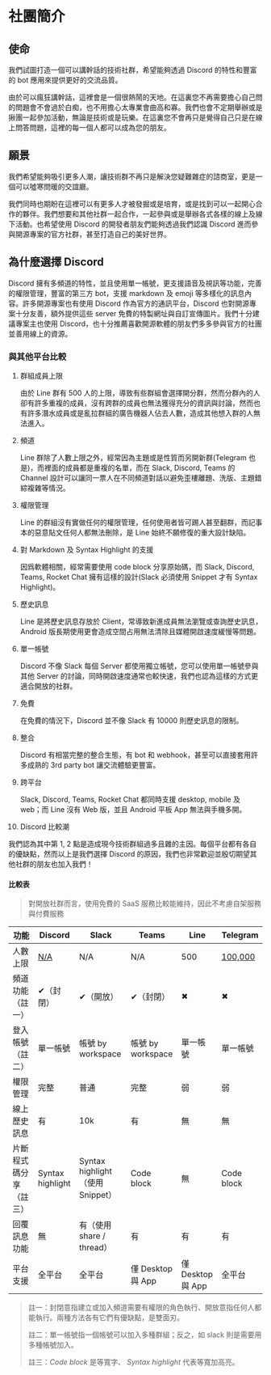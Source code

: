 # 社團簡介

## 使命

我們試圖打造一個可以講幹話的技術社群，希望能夠透過 Discord 的特性和豐富的 bot 應用來提供更好的交流品質。

由於可以瘋狂講幹話，這裡會是一個很熱鬧的天地。在這裏您不再需要擔心自己問的問題會不會過於白痴，也不用擔心太專業會曲高和寡。我們也會不定期舉辦或是揪團一起參加活動，無論是技術或是玩樂。在這裏您不會再只是覺得自己只是在線上問答問題，這裡的每一個人都可以成為您的朋友。

## 願景

我們希望能夠吸引更多人潮，讓技術群不再只是解決您疑難雜症的諮商室，更是一個可以噓寒問暖的交誼廳。

我們同時也期盼在這裡可以有更多人才被發掘或是培育，或是找到可以一起開心合作的夥伴。我們想要和其他社群一起合作，一起參與或是舉辦各式各樣的線上及線下活動。也希望使用 Discord 的開發者朋友們能夠透過我們認識 Discord 進而參與開源專案的官方社群，甚至打造自己的美好世界。

## 為什麼選擇 Discord

Discord 擁有多頻道的特性，並且使用單一帳號，更支援語音及視訊等功能，完善的權限管理，豐富的第三方 bot，支援 markdown 及 emoji 等多樣化的訊息內容。許多開源專案也有使用 Discord 作為官方的通訊平台，Discord 也對開源專案十分友善，額外提供這些 server 免費的特製網址與自訂宣傳圖片。我們十分建議專案主也使用 Discord，也十分推薦喜歡開源軟體的朋友們多多參與官方的社團並善用線上的資源。

### 與其他平台比較

1. 群組成員上限

   由於 Line 群有 500 人的上限，導致有些群組會選擇開分群，然而分群內的人卻有許多重複的成員，沒有跨群的成員也無法獲得充分的資訊與討論，然而也有許多潛水成員或是亂拉群組的廣告機器人佔去人數，造成其他想入群的人無法進入。

2. 頻道

   Line 群除了人數上限之外，經常因為主題或是性質而另開新群(Telegram 也是)，而裡面的成員都是重複的名單，而在 Slack, Discord, Teams 的 Channel 設計可以讓同一票人在不同頻道對話以避免歪樓離題、洗版、主題錯綜複雜等情況。

3. 權限管理

   Line 的群組沒有實做任何的權限管理，任何使用者皆可踢人甚至翻群，而記事本的惡意貼文任何人都無法刪除，是 Line 始終不願修復的重大設計缺陷。

4. 對 Markdown 及 Syntax Highlight 的支援

   因爲軟體相關，經常需要使用 code block 分享原始碼，而 Slack, Discord, Teams, Rocket Chat 擁有這樣的設計(Slack 必須使用 Snippet 才有 Syntax Highlight)。

5. 歷史訊息

   Line 是將歷史訊息存放於 Client，常導致新進成員無法瀏覽或查詢歷史訊息，Android 版長期使用更會造成空間占用無法清除且媒體開啟速度緩慢等問題。

6. 單一帳號

   Discord 不像 Slack 每個 Server 都使用獨立帳號，您可以使用單一帳號參與其他 Server 的討論，同時開啟速度通常也較快速，我們也認為這樣的方式更適合開放的社群。

7. 免費

   在免費的情況下，Discord 並不像 Slack 有 10000 則歷史訊息的限制。

8. 整合

   Discord 有相當完整的整合生態，有 bot 和 webhook，甚至可以直接套用許多成熟的 3rd party bot 讓交流體驗更豐富。

9. 跨平台

   Slack, Discord, Teams, Rocket Chat 都同時支援 desktop, mobile 及 web；而 Line 沒有 Web 版，並且 Android 平板 App 無法與手機多開。

10. Discord 比較潮

我們認為其中第 1, 2 點是造成現今技術群組過多且雜的主因。每個平台都有各自的優缺點，然而以上是我們選擇 Discord 的原因，我們也非常歡迎並殷切期望其他社群的朋友也加入我們！

#### 比較表

> 對開放社群而言，使用免費的 SaaS 服務比較能維持，因此不考慮自架服務與付費服務

| 功能 | Discord | Slack | Teams | Line | Telegram |  
| --- | --- | --- | --- | --- | --- |  
| 人數上限 | [N/A](https://discordia.me/server-limits) | N/A | N/A | 500 | [100,000](https://telegram.org/blog/admin-revolution) |
| 頻道功能（註一） | ✔（封閉） | ✔（開放） | ✔（封閉） | ✖ | ✖ |
| 登入帳號（註二） | 單一帳號 | 帳號 by workspace | 帳號 by workspace | 單一帳號 | 單一帳號 |
| 權限管理 | 完整 | 普通 | 完整 | 弱 | 弱 |
| 線上歷史訊息 | 有 | 10k | 有 | 無 | 無 |
| 片斷程式碼分享（註三） | Syntax highlight | Syntax highlight（使用 Snippet） | Code block | 無 | Code block |
| 回覆訊息功能 | 無 | 有（使用 share / thread） | 有 | 有 | 有 |
| 平台支援 | 全平台 | 全平台 | 僅 Desktop 與 App | 僅 Desktop 與 App | 全平台 |  

> 註一：封閉意指建立或加入頻道需要有權限的角色執行、開放意指任何人都能執行。兩種方法各有它們有優缺點，是雙面刃。
>
> 註二：單一帳號指一個帳號可以加入多種群組；反之，如 slack 則是需要用多種帳號加入。
>
> 註三：*Code block* 是等寬字、 *Syntax highlight* 代表等寬加高亮。
